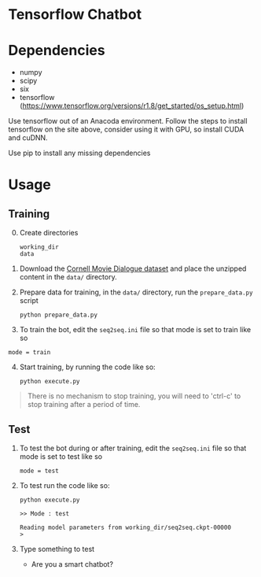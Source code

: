 # Tensorflow Chatbot

Dependencies
============
* numpy
* scipy 
* six
* tensorflow (https://www.tensorflow.org/versions/r1.8/get_started/os_setup.html)

Use tensorflow out of an Anacoda environment. Follow the steps to install tensorflow on the site above, consider using it with GPU, so install CUDA and cuDNN.

Use pip to install any missing dependencies

Usage
===========

Training
--------------------

0. Create directories
    ```
    working_dir
    data
    ```

1. Download the [Cornell Movie Dialogue dataset](https://www.cs.cornell.edu/~cristian/Cornell_Movie-Dialogs_Corpus.html) and place the unzipped content in the `data/` directory.

2. Prepare data for training, in the `data/` directory, run the `prepare_data.py` script
    ```
    python prepare_data.py
    ```

3. To train the bot, edit the `seq2seq.ini` file so that mode is set to train like so

`mode = train`

4. Start training, by running the code like so:

    ``python execute.py``

> There is no mechanism to stop training, you will need to 'ctrl-c' to stop training after a period of time.


Test
-------------

1. To test the bot during or after training, edit the `seq2seq.ini` file so that mode is set to test like so

    `mode = test`

2. To test run the code like so:

    ```
    python execute.py

    >> Mode : test

    Reading model parameters from working_dir/seq2seq.ckpt-00000
    >    
    ```

3. Type something to test
    - Are you a smart chatbot?
